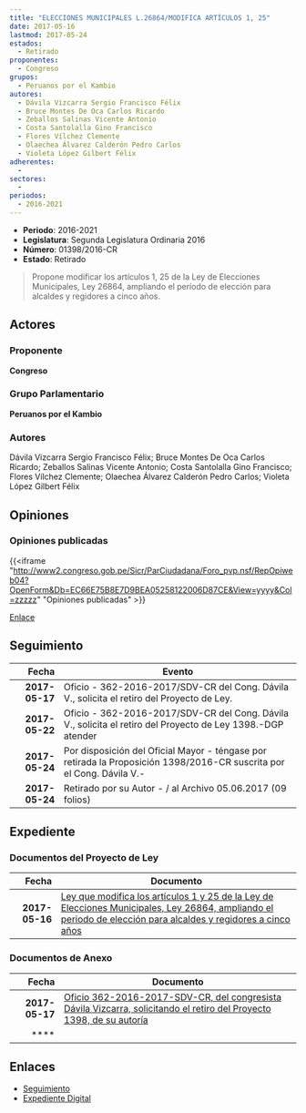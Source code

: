 ```yaml
---
title: "ELECCIONES MUNICIPALES L.26864/MODIFICA ARTÍCULOS 1, 25"
date: 2017-05-16
lastmod: 2017-05-24
estados: 
  - Retirado
proponentes: 
  - Congreso
grupos: 
  - Peruanos por el Kambio
autores: 
  - Dávila Vizcarra Sergio Francisco Félix
  - Bruce Montes De Oca Carlos Ricardo
  - Zeballos Salinas Vicente Antonio
  - Costa Santolalla Gino Francisco
  - Flores Vílchez Clemente
  - Olaechea Álvarez Calderón Pedro Carlos
  - Violeta López Gilbert Félix
adherentes: 
  - 
sectores: 
  - 
periodos: 
  - 2016-2021
---
```


- **Periodo**: 2016-2021
- **Legislatura**: Segunda Legislatura Ordinaria 2016
- **Número**: 01398/2016-CR
- **Estado**: Retirado

> Propone modificar los artículos 1, 25 de la Ley de Elecciones Municipales, Ley 26864, ampliando el período de elección para alcaldes y regidores a cinco años.


## Actores

### Proponente

**Congreso**

### Grupo Parlamentario

**Peruanos por el Kambio**

### Autores

Dávila Vizcarra Sergio Francisco Félix; Bruce Montes De Oca Carlos Ricardo; Zeballos Salinas Vicente Antonio; Costa Santolalla Gino Francisco; Flores Vílchez Clemente; Olaechea Álvarez Calderón Pedro Carlos; Violeta López Gilbert Félix


## Opiniones

### Opiniones publicadas

{{<iframe "http://www2.congreso.gob.pe/Sicr/ParCiudadana/Foro_pvp.nsf/RepOpiweb04?OpenForm&Db=EC66E75B8E7D9BEA05258122006D87CE&View=yyyy&Col=zzzzz" "Opiniones publicadas" >}}

[Enlace](http://www2.congreso.gob.pe/Sicr/ParCiudadana/Foro_pvp.nsf/RepOpiweb04?OpenForm&Db=EC66E75B8E7D9BEA05258122006D87CE&View=yyyy&Col=zzzzz)

## Seguimiento

| Fecha | Evento |
|------:|--------|
| **2017-05-17** | Oficio - 362-2016-2017/SDV-CR del Cong. Dávila V., solicita el retiro del Proyecto de Ley.|
| **2017-05-22** | Oficio - 362-2016-2017/SDV-CR del Cong. Dávila V., solicita el retiro del Proyecto de Ley 1398.-DGP atender|
| **2017-05-24** | Por disposición del Oficial Mayor - téngase por retirada la Proposición 1398/2016-CR suscrita por el Cong. Dávila V.-|
| **2017-05-24** | Retirado por su Autor - / al Archivo 05.06.2017 (09 folios)|


## Expediente


### Documentos del Proyecto de Ley

| Fecha | Documento |
|------:|--------|
| **2017-05-16** | [Ley que modifica los artículos 1 y 25 de la Ley de Elecciones Municipales, Ley 26864, ampliando el periodo de elección para alcaldes y regidores a cinco años](http://www.leyes.congreso.gob.pe/Documentos/2016_2021/Proyectos_de_Ley_y_de_Resoluciones_Legislativas/PL0139820170516.pdf) |

### Documentos de Anexo

| Fecha | Documento |
|------:|--------|
| **2017-05-17** | [Oficio 362-2016-2017-SDV-CR, del congresista Dávila Vizcarra, solicitando el retiro del Proyecto 1398, de su autoría](http://www.leyes.congreso.gob.pe/Documentos/2016_2021/Oficios/Congresistas/OFICIO-362-2016-2017-SDV-CR.pdf) |
| **** | []() |

## Enlaces 

- [Seguimiento](http://www2.congreso.gob.pe/Sicr/TraDocEstProc/CLProLey2016.nsf/f7fff46988ca05b1052578e100829cc7/fc8c571287a075bc05258122007403cc?OpenDocument)
- [Expediente Digital](http://www2.congreso.gob.pe/Sicr/TraDocEstProc/CLProLey2016.nsf/f7fff46988ca05b1052578e100829cc7/fc8c571287a075bc05258122007403cc?OpenDocument&Click=05257FB7005EB655.eb71d0cf91d8294e05256cdf006b5706/$Body/0.1C6C)

